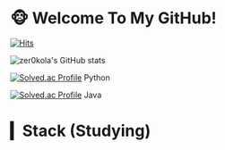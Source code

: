 # 🐵 Welcome To My GitHub!
[![Hits](https://hits.seeyoufarm.com/api/count/incr/badge.svg?url=https%3A%2F%2Fgithub.com%2Fzer0kola&count_bg=%2379C83D&title_bg=%23555555&icon=github.svg&icon_color=%23E7E7E7&title=hits&edge_flat=false)](https://hits.seeyoufarm.com)

![zer0kola's GitHub stats](https://github-readme-stats-sand-six-91.vercel.app/api?username=zer0kola&show_icons=true&count_private=true&line_height=24&theme=dracula&hide=stars)

[![Solved.ac Profile](http://mazassumnida.wtf/api/v2/generate_badge?boj=zer0kola321)](https://solved.ac/zer0kola321/) Python

[![Solved.ac Profile](http://mazassumnida.wtf/api/v2/generate_badge?boj=zer0kola)](https://solved.ac/zer0kola/) Java

# ▎Stack (Studying)
